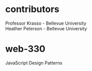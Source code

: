 # contributors
Professor Krasso - Bellevue University <br>
Heather Peterson - Bellevue University
# web-330
JavaScript Design Patterns
